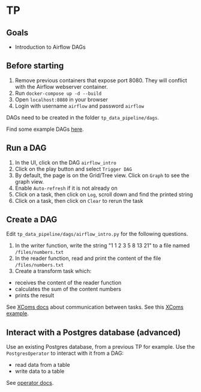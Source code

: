 # TP

## Goals

- Introduction to Airflow DAGs

## Before starting

1. Remove previous containers that expose port 8080. They will conflict with the Airflow webserver container.
2. Run `docker-compose up -d --build`
3. Open `localhost:8080` in your browser
4. Login with username `airflow` and password `airflow`


DAGs need to be created in the folder `tp_data_pipeline/dags`.

Find some example DAGs [here](https://github.com/apache/airflow/tree/main/airflow/example_dags).

## Run a DAG

1. In the UI, click on the DAG `airflow_intro`
2. Click on the play button and select `Trigger DAG`
3. By default, the page is on the Grid/Tree view. Click on `Graph` to see the graph view.
4. Enable `Auto-refresh` if it is not already on
5. Click on a task, then click on `Log`, scroll down and find the printed string
6. Click on a task, then click on `Clear` to rerun the task

## Create a DAG

Edit `tp_data_pipeline/dags/airflow_intro.py` for the following questions.

1. In the writer function, write the string "1 1 2 3 5 8 13 21" to a file named `/files/numbers.txt`
2. In the reader function, read and print the content of the file `/files/numbers.txt`
3. Create a transform task which:
- receives the content of the reader function
- calculates the sum of the content numbers
- prints the result

See [XComs docs](https://airflow.apache.org/docs/apache-airflow/stable/concepts/xcoms.html) about communication between tasks.
See this [XComs example](https://github.com/apache/airflow/blob/main/airflow/example_dags/tutorial_dag.py#L69-L85).

## Interact with a Postgres database (advanced)

Use an existing Postgres database, from a previous TP for example. Use the `PostgresOperator` to interact with it from a DAG:
- read data from a table
- write data to a table

See [operator docs](https://airflow.apache.org/docs/apache-airflow-providers-postgres/stable/operators/postgres_operator_howto_guide.html).